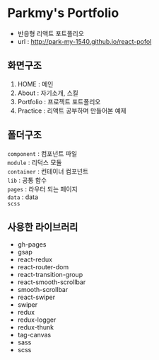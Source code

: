 # Parkmy's Portfolio
- 반응형 리액트 포트폴리오
- url :  http://park-my-1540.github.io/react-pofol

## 화면구조
1. HOME : 메인
2. About : 자기소개, 스킬 
3. Portfolio : 프로젝트 포트폴리오
4. Practice : 리액트 공부하며 만들어본 예제


## 폴더구조

`component` : 컴포넌트 파일\
`module` : 리덕스 모듈 \
`container` : 컨테이너 컴포넌트 \
`lib` : 공통 함수\
`pages` : 라우터 되는 페이지\
`data` : data\
`scss` 

## 사용한 라이브러리
- gh-pages
- gsap
- react-redux
- react-router-dom
- react-transition-group
- react-smooth-scrollbar
- smooth-scrollbar
- react-swiper
- swiper
- redux
- redux-logger
- redux-thunk
- tag-canvas
- sass
- scss

